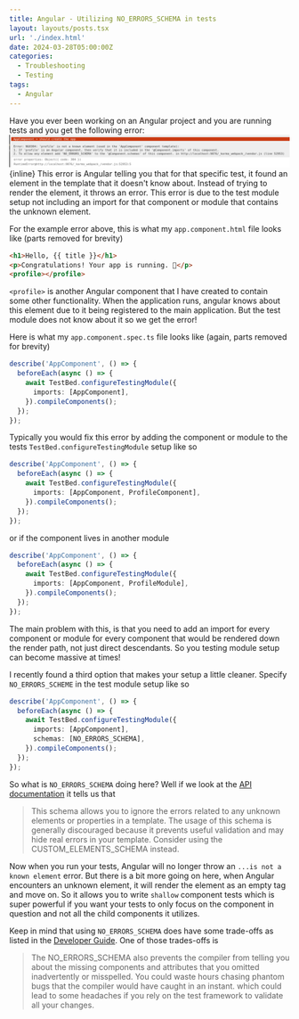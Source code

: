 ```yaml
---
title: Angular - Utilizing NO_ERRORS_SCHEMA in tests
layout: layouts/posts.tsx
url: './index.html'
date: 2024-03-28T05:00:00Z
categories:
  - Troubleshooting
  - Testing
tags:
  - Angular
---
```

Have you ever been working on an Angular project and you are running tests and you get the following error:
![known-element-error](known-element-error.png){inline}
This error is Angular telling you that for that specific test, it found an element in the template that it doesn't know about. Instead of trying to render the element, it throws an error.  This error is due to the test module setup not including an import for that component or module that contains the unknown element.

For the example error above, this is what my `app.component.html` file looks like (parts removed for brevity)
```html
<h1>Hello, {{ title }}</h1>
<p>Congratulations! Your app is running. 🎉</p>
<profile></profile>
```
`<profile>` is another Angular component that I have created to contain some other functionality.  When the application runs, angular knows about this element due to it being registered to the main application. But the test module does not know about it so we get the error!

Here is what my `app.component.spec.ts` file looks like (again, parts removed for brevity)
```typescript
describe('AppComponent', () => {
  beforeEach(async () => {
    await TestBed.configureTestingModule({
      imports: [AppComponent],
    }).compileComponents();
  });
});
```

Typically you would fix this error by adding the component or module to the tests `TestBed.configureTestingModule` setup like so
```typescript
describe('AppComponent', () => {
  beforeEach(async () => {
    await TestBed.configureTestingModule({
      imports: [AppComponent, ProfileComponent],
    }).compileComponents();
  });
});
```
or if the component lives in another module
```typescript
describe('AppComponent', () => {
  beforeEach(async () => {
    await TestBed.configureTestingModule({
      imports: [AppComponent, ProfileModule],
    }).compileComponents();
  });
});
```
The main problem with this, is that you need to add an import for every component or module for every component that would be rendered down the render path, not just direct descendants.  So you testing module setup can become massive at times!

I recently found a third option that makes your setup a little cleaner.  Specify `NO_ERRORS_SCHEME` in the test module setup like so
```typescript
describe('AppComponent', () => {
  beforeEach(async () => {
    await TestBed.configureTestingModule({
      imports: [AppComponent],
      schemas: [NO_ERRORS_SCHEMA],
    }).compileComponents();
  });
});
```
So what is `NO_ERRORS_SCHEMA` doing here? Well if we look at the [API documentation](https://angular.io/api/core/NO_ERRORS_SCHEMA) it tells us that
> This schema allows you to ignore the errors related to any unknown elements or properties in a template. The usage of this schema is generally discouraged because it prevents useful validation and may hide real errors in your template. Consider using the CUSTOM_ELEMENTS_SCHEMA instead.

Now when you run your tests, Angular will no longer throw an `...is not a known element` error.  But there is a bit more going on here, when Angular encounters an unknown element, it will render the element as an empty tag and move on.  So it allows you to write `shallow` component tests which is super powerful if you want your tests to only focus on the component in question and not all the child components it utilizes.

Keep in mind that using `NO_ERRORS_SCHEMA` does have some trade-offs as listed in the [Developer Guide](https://angular.io/guide/testing-components-scenarios#no_errors_schema). One of those trades-offs is
> The NO_ERRORS_SCHEMA also prevents the compiler from telling you about the missing components and attributes that you omitted inadvertently or misspelled. You could waste hours chasing phantom bugs that the compiler would have caught in an instant.
which could lead to some headaches if you rely on the test framework to validate all your changes.